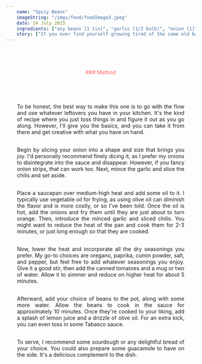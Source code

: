 ```yaml
---
    name: "Spicy Beans"
    imageString: "/imgs/food/foodImage3.jpeg"
    date: 14 July 2023
    ingredients: ["any beans [1 tin]", "garlic [1/2 bulb]", "onion [1]", "chillis [2-3]", "tinned tomatos [2 tins]", "any spices you have", "bread of bread", "Olive Oil"]
    story: ["If you ever find yourself growing tired of the same old baked beans and are craving something a bit more exciting, then this recipe is just the thing for you. I initially started cooking this with my flatmate as a way to add some pizzazz to plain baked beans, but you can easily swap out those sugary canned beans for tinned tomatoes and a bean variety of your choice." , "The dish featured in the display image was prepared on my last day during a visit to my friend Tatsuki's house in Pembrokeshire. Tatsuki, his dad, and I savored this meal while sitting in the new front garden with adorable baby chicks scampering around us and the morning summer rays beating down on us. It was an absolutely stunning setting to enjoy this dish in."]
---
```


<div style="text-align : center; margin-top:70px;color: #FF6464 ">### Method</div>

<div style="margin-top:30px; text-align: justify; border: 1ps solid #fc9292; padding: 30px; ">

<p>To be honest, the best way to make this one is to go with the flow and use whatever leftovers you have in your kitchen. It's the kind of recipe where you just toss things in and figure it out as you go along. However, I'll give you the basics, and you can take it from there and get creative with what you have on hand.</p>

<p style="margin-top: 30px">Begin by slicing your onion into a shape and size that brings you joy. I'd personally recommend finely dicing it, as I prefer my onions to disintegrate into the sauce and disappear. However, if you fancy onion strips, that can work too. Next, mince the garlic and slice the chilis and set aside.</p>

<p style="margin-top: 30px">Place a saucepan over medium-high heat and add some oil to it. I typically use vegetable oil for frying, as using olive oil can diminish the flavor and is more costly, or so I've been told. Once the oil is hot, add the onions and fry them until they are just about to turn orange. Then, introduce the minced garlic and sliced chilis. You might want to reduce the heat of the pan and cook them for 2-3 minutes, or just long enough so that they are cooked.</p>

<p style="margin-top: 30px">Now, lower the heat and incorporate all the dry seasonings you prefer. My go-to choices are oregano, paprika, cumin powder, salt, and pepper, but feel free to add whatever seasonings you enjoy. Give it a good stir, then add the canned tomatoes and a mug or two of water. Allow it to simmer and reduce on higher heat for about 5 minutes.</p>

<p style="margin-top: 30px">Afterward, add your choice of beans to the pot, along with some more water. Allow the beans to cook in the sauce for approximately 10 minutes. Once they're cooked to your liking, add a splash of lemon juice and a drizzle of olive oil. For an extra kick, you can even toss in some Tabasco sauce.</p>

<p style="margin-top: 30px">To serve, I recommend some sourdough or any delightful bread of your choice. You could also prepare some guacamole to have on the side. It's a delicious complement to the dish.</p>

</div>
